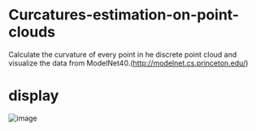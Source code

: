 ﻿# Curcatures-estimation-on-point-clouds
Calculate the curvature of every point in he discrete point cloud and visualize the data from ModelNet40.(http://modelnet.cs.princeton.edu/)

# display
![image](https://github.com/MingyeXu/Curcatures-estimation-on-point-clouds/display.jpg)
